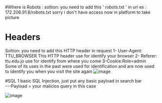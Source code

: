 #Where is Robots :
soltion:
you need to add this ' robots.txt ' in url 
ex : 172.206.91.8/robots.txt
sorry i don't have access now in platform to take picture

# Headers
Soltion: 
you need to add this HTTP header in request
1- User-Agent: TTU_BROWSER
This HTTP header use for identify your browser
2- Referer: ttu.edu.jo
use for identify from where you come
3-Cookie:Role=admin
Some of its uses in the past were used for identification and are now used to identify you when you visit the site again
![image](https://github.com/SlmanAlsayyed/writeup/assets/100826854/4b819c82-a9b4-4a81-843e-c5e82151b061)

#SQL 1
basic SQL Injection, just put any basic payload in search bar</br>
---Payload = your malicios query in this case

![image](https://github.com/SlmanAlsayyed/writeup/assets/100826854/37cb1c7a-6df6-4b52-a9db-d969f99c6ac3)
